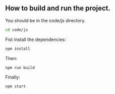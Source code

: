## How to build and run the project.

You should be in the code/js directory.
```bash
cd code/js
```

Fist install the dependencies:
```bash
npm install
```

Then:
```bash
npm run build
```

Finally:
```bash
npm start
```
